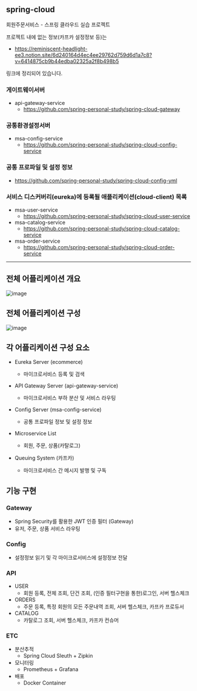 ## spring-cloud
회원주문서비스 - 스프링 클라우드 실습 프로젝트

프로젝트 내에 없는 정보(카프카 설정정보 등)는 
- https://reminiscent-headlight-ee3.notion.site/6d240164d4ec4ee29762d759d6d1a7c8?v=6414875cb9b44edba02325a2f8b498b5

링크에 정리되어 있습니다.


### 게이트웨이서버
- api-gateway-service
  - https://github.com/spring-personal-study/spring-cloud-gateway


### 공통환경설정서버
- msa-config-service
  - https://github.com/spring-personal-study/spring-cloud-config-service


### 공통 프로파일 및 설정 정보
- https://github.com/spring-personal-study/spring-cloud-config-yml


### 서비스 디스커버리(eureka)에 등록될 애플리케이션(cloud-client) 목록
- msa-user-service
  - https://github.com/spring-personal-study/spring-cloud-user-service
- msa-catalog-service
  - https://github.com/spring-personal-study/spring-cloud-catalog-service
- msa-order-service
  - https://github.com/spring-personal-study/spring-cloud-order-service


--- 

## 전체 어플리케이션 개요

![image](https://user-images.githubusercontent.com/37533326/161421789-a7657d88-6ff6-4afc-a902-c46c146348af.png)



## 전체 어플리케이션 구성

![image](https://user-images.githubusercontent.com/37533326/161421623-9cedb1be-6c99-46d1-8f39-3d7f79a0ecf7.png)


## 각 어플리케이션 구성 요소

- Eureka Server (ecommerce)
  - 마이크로서비스 등록 및 검색

- API Gateway Server (api-gateway-service)
  - 마이크로서비스 부하 분산 및 서비스 라우팅

- Config Server (msa-config-service)
  - 공통 프로파일 정보 및 설정 정보

- Microservice List
  - 회원, 주문, 상품(카탈로그) 

- Queuing System (카프카)
  - 마이크로서비스 간 메시지 발행 및 구독

## 기능 구현

### Gateway
- Spring Security를 활용한 JWT 인증 필터 (Gateway) 
- 유저, 주문, 상품 서비스 라우팅

### Config
- 설정정보 읽기 및 각 마이크로서비스에 설정정보 전달

### API
- USER
  - 회원 등록, 전체 조회, 단건 조회, (인증 필터구현을 통한)로그인, 서버 헬스체크
- ORDERS
  - 주문 등록, 특정 회원의 모든 주문내역 조회, 서버 헬스체크, 카프카 프로듀서
- CATALOG
  - 카탈로그 조회, 서버 헬스체크, 카프카 컨슈머


### ETC
- 분산추적
  - Spring Cloud Sleuth + Zipkin
- 모니터링
  - Prometheus + Grafana
- 배포
  - Docker Container
